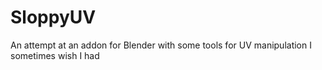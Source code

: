 # SloppyUV
 An attempt at an addon for Blender with some tools for UV manipulation I sometimes wish I had
